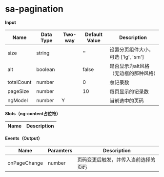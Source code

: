 # sa-pagination

**Input**

| Name | Data Type |  Two-way | Default Value | Description |
| --- | --- | --- | --- | --- |
| size | string | | '' |  设置分页组件大小，可选 ['lg', 'sm'] |
| alt | boolean | | false | 是否显示为alt风格（无边框的那种风格） |
| totalCount | number | | 0 | 总记录数 |
| pageSize | number | | 10 | 每页显示的记录数 |
| ngModel | number | Y | | 当前选中的页码 |
 
**Slots（ng-content占位符）**

| Name | Description |
| --- | --- |

**Events（Output）**

| Name | Paramters | Description |
| --- | --- | --- |
| onPageChange | number | 页码变更后触发，并传入当前选择的页码 |
